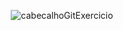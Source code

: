 <div align="center">

![cabecalhoGitExercicio](https://github.com/user-attachments/assets/3830b309-dd03-419d-8c5e-07bbcc3d1aee)

</div>
